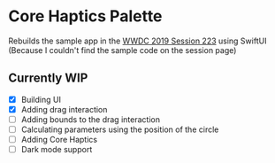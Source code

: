 # Core Haptics Palette
Rebuilds the sample app in the [WWDC 2019 Session 223](https://developer.apple.com/videos/play/wwdc2019/223/) using SwiftUI (Because I couldn't find the sample code on the session page)

## Currently WIP
- [x] Building UI
- [x] Adding drag interaction
- [ ] Adding bounds to the drag interaction
- [ ] Calculating parameters using the position of the circle
- [ ] Adding Core Haptics
- [ ] Dark mode support
